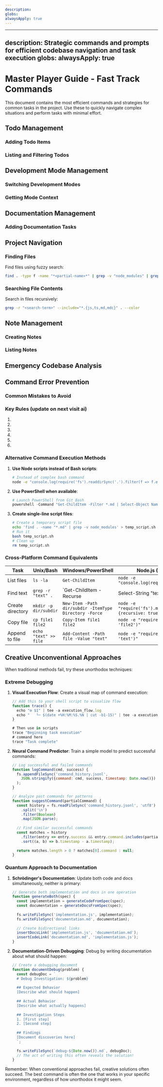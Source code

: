 ```yaml
---
description: 
globs: 
alwaysApply: true
---
```

---
description: Strategic commands and prompts for efficient codebase navigation and task execution
globs: 
alwaysApply: true
---

# Master Player Guide - Fast Track Commands

This document contains the most efficient commands and strategies for common tasks in the project. Use these to quickly navigate complex situations and perform tasks with minimal effort.

## Todo Management

### Adding Todo Items


### Listing and Filtering Todos

## Development Mode Management

### Switching Development Modes

### Getting Mode Context

## Documentation Management

### Adding Documentation Tasks

## Project Navigation

### Finding Files

Find files using fuzzy search:

```bash
find . -type f -name "*<partial-name>*" | grep -v "node_modules" | grep -v ".git"
```

### Searching File Contents

Search in files recursively:

```bash
grep -r "<search-term>" --include="*.{js,ts,md,mdc}" . --color
```

## Note Management

### Creating Notes


### Listing Notes

## Emergency Codebase Analysis

## Command Error Prevention

### Common Mistakes to Avoid


### Key Rules (update on next visit ai)

1. 
2. 
3.
4. 
5. 
6. 


### Alternative Command Execution Methods


1. **Use Node scripts instead of Bash scripts**:
   ```bash
   # Instead of complex bash command
   node -e "console.log(require('fs').readdirSync('.').filter(f => f.endsWith('.md')))"
   ```

2. **Use PowerShell when available**:
   ```powershell
   # Launch PowerShell from Git Bash
   powershell -Command "Get-ChildItem -Filter *.md | Select-Object Name"
   ```

3. **Create single-line script files**:
   ```bash
   # Create a temporary script file
   echo 'find . -name "*.md" | grep -v node_modules' > temp_script.sh
   # Run it
   bash temp_script.sh
   # Clean up
   rm temp_script.sh
   ```


### Cross-Platform Command Equivalents

| Task | Unix/Bash | Windows/PowerShell | Node.js (Platform Independent) |
|------|-----------|-------------------|--------------------------------|
| List files | `ls -la` | `Get-ChildItem` | `node -e "console.log(require('fs').readdirSync('.'))"` |
| Find text | `grep -r "text" .` | `Get-ChildItem -Recurse | Select-String "text"` | `node -e "require('child_process').execSync('grep -r \"text\" .')"` |
| Create directory | `mkdir -p dir/subdir` | `New-Item -Path dir/subdir -ItemType Directory -Force` | `node -e "require('fs').mkdirSync('dir/subdir', {recursive: true})"` |
| Copy file | `cp file1 file2` | `Copy-Item file1 file2` | `node -e "require('fs').copyFileSync('file1', 'file2')"` |
| Append to file | `echo "text" >> file` | `Add-Content -Path file -Value "text"` | `node -e "require('fs').appendFileSync('file', 'text')"` |

## Creative Unconventional Approaches

When traditional methods fail, try these unorthodox techniques:



### Extreme Debugging

1. **Visual Execution Flow**:
   Create a visual map of command execution:
   ```javascript
   // Add this to your shell script to visualize flow
   function trace() {
     echo "⚙️ $1" | tee -a execution_flow.log
     echo "   └─ $(date +%H:%M:%S.%N | cut -b1-15)" | tee -a execution_flow.log
   }
   
   # Then use in scripts
   trace "Beginning task execution"
   # command here
   trace "Task complete"
   ```

2. **Neural Command Predictor**:
   Train a simple model to predict successful commands:
   ```javascript
   // Log successful and failed commands
   function logCommand(cmd, success) {
     fs.appendFileSync('command_history.jsonl', 
       JSON.stringify({command: cmd, success, timestamp: Date.now()}) + '\n'
     );
   }
   
   // Analyze past commands for patterns
   function suggestCommand(partialCommand) {
     const history = fs.readFileSync('command_history.jsonl', 'utf8')
       .split('\n')
       .filter(Boolean)
       .map(JSON.parse);
     
     // Find similar successful commands
     const matches = history
       .filter(entry => entry.success && entry.command.includes(partialCommand))
       .sort((a, b) => b.timestamp - a.timestamp);
     
     return matches.length > 0 ? matches[0].command : null;
   }
   ```

### Quantum Approach to Documentation

1. **Schrödinger's Documentation**:
   Update both code and docs simultaneously, neither is primary:
   ```javascript
   // Generate both implementation and docs in one operation
   function generateBoth(spec) {
     const implementation = generateCodeFromSpec(spec);
     const documentation = generateDocsFromSpec(spec);
     
     fs.writeFileSync('implementation.js', implementation);
     fs.writeFileSync('documentation.md', documentation);
     
     // Create bidirectional links
     insertDocsLink('implementation.js', 'documentation.md');
     insertCodeLink('documentation.md', 'implementation.js');
   }
   ```

2. **Documentation-Driven Debugging**:
   Debug by writing documentation about what should happen:
   ```javascript
   // Create a debugging document
   function documentDebug(problem) {
     const debugDoc = `
     # Debug Investigation: ${problem}
     
     ## Expected Behavior
     [Describe what should happen]
     
     ## Actual Behavior
     [Describe what actually happens]
     
     ## Investigation Steps
     1. [First step]
     2. [Second step]
     
     ## Findings
     [Document discoveries here]
     `;
     
     fs.writeFileSync(`debug-${Date.now()}.md`, debugDoc);
     // The act of writing this often reveals the solution!
   }
   ```

Remember: When conventional approaches fail, creative solutions often succeed. The best command is often the one that works in your specific environment, regardless of how unorthodox it might seem. 